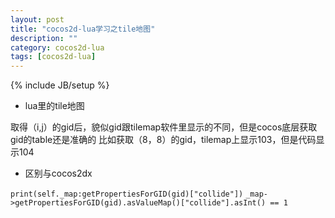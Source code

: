 ```yaml
---
layout: post
title: "cocos2d-lua学习之tile地图"
description: ""
category: cocos2d-lua
tags: [cocos2d-lua]
---
```

{% include JB/setup %}


 - lua里的tile地图
 
取得（i,j）的gid后，貌似gid跟tilemap软件里显示的不同，但是cocos底层获取gid的table还是准确的
比如获取（8，8）的gid，tilemap上显示103，但是代码显示104

 - 区别与cocos2dx

```print(self._map:getPropertiesForGID(gid)["collide"])```
```_map->getPropertiesForGID(gid).asValueMap()["collide"].asInt() == 1```